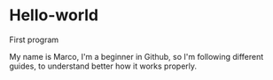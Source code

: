 # Hello-world
First program

My name is Marco, I'm a beginner in Github, so I'm following different guides, to understand better how it works properly.
